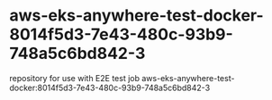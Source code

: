 # aws-eks-anywhere-test-docker-8014f5d3-7e43-480c-93b9-748a5c6bd842-3
repository for use with E2E test job aws-eks-anywhere-test-docker:8014f5d3-7e43-480c-93b9-748a5c6bd842-3
